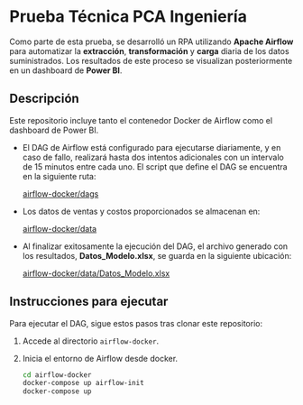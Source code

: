 # Prueba Técnica PCA Ingeniería

Como parte de esta prueba, se desarrolló un RPA utilizando **Apache Airflow** para automatizar la **extracción**, **transformación** y **carga** diaria de los datos suministrados. Los resultados de este proceso se visualizan posteriormente en un dashboard de **Power BI**.

## Descripción

Este repositorio incluye tanto el contenedor Docker de Airflow como el dashboard de Power BI.

- El DAG de Airflow está configurado para ejecutarse diariamente, y en caso de fallo, realizará hasta dos intentos adicionales con un intervalo de 15 minutos entre cada uno. El script que define el DAG se encuentra en la siguiente ruta:

  [airflow-docker/dags](./airflow-docker/dags)

- Los datos de ventas y costos proporcionados se almacenan en:

  [airflow-docker/data](./airflow-docker/data)

- Al finalizar exitosamente la ejecución del DAG, el archivo generado con los resultados, **Datos_Modelo.xlsx**, se guarda en la siguiente ubicación:

  [airflow-docker/data/Datos_Modelo.xlsx](./airflow-docker/data/Datos_Modelo.xlsx)

## Instrucciones para ejecutar

Para ejecutar el DAG, sigue estos pasos tras clonar este repositorio:

1. Accede al directorio `airflow-docker`.
2. Inicia el entorno de Airflow desde docker.

   ```bash
   cd airflow-docker
   docker-compose up airflow-init
   docker-compose up
   ```
